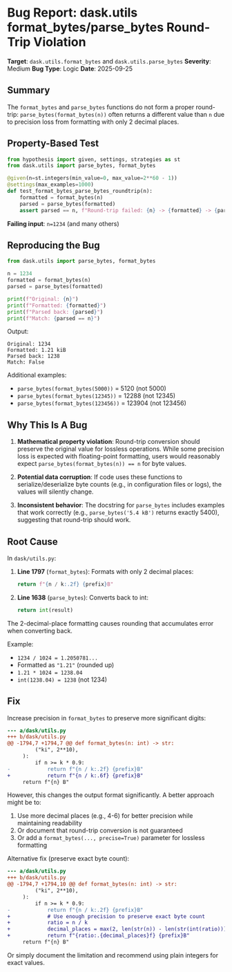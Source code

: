 # Bug Report: dask.utils format_bytes/parse_bytes Round-Trip Violation

**Target**: `dask.utils.format_bytes` and `dask.utils.parse_bytes`
**Severity**: Medium
**Bug Type**: Logic
**Date**: 2025-09-25

## Summary

The `format_bytes` and `parse_bytes` functions do not form a proper round-trip: `parse_bytes(format_bytes(n))` often returns a different value than `n` due to precision loss from formatting with only 2 decimal places.

## Property-Based Test

```python
from hypothesis import given, settings, strategies as st
from dask.utils import parse_bytes, format_bytes

@given(n=st.integers(min_value=0, max_value=2**60 - 1))
@settings(max_examples=1000)
def test_format_bytes_parse_bytes_roundtrip(n):
    formatted = format_bytes(n)
    parsed = parse_bytes(formatted)
    assert parsed == n, f"Round-trip failed: {n} -> {formatted} -> {parsed}"
```

**Failing input**: `n=1234` (and many others)

## Reproducing the Bug

```python
from dask.utils import parse_bytes, format_bytes

n = 1234
formatted = format_bytes(n)
parsed = parse_bytes(formatted)

print(f"Original: {n}")
print(f"Formatted: {formatted}")
print(f"Parsed back: {parsed}")
print(f"Match: {parsed == n}")
```

Output:
```
Original: 1234
Formatted: 1.21 kiB
Parsed back: 1238
Match: False
```

Additional examples:
- `parse_bytes(format_bytes(5000))` = 5120 (not 5000)
- `parse_bytes(format_bytes(12345))` = 12288 (not 12345)
- `parse_bytes(format_bytes(123456))` = 123904 (not 123456)

## Why This Is A Bug

1. **Mathematical property violation**: Round-trip conversion should preserve the original value for lossless operations. While some precision loss is expected with floating-point formatting, users would reasonably expect `parse_bytes(format_bytes(n)) == n` for byte values.

2. **Potential data corruption**: If code uses these functions to serialize/deserialize byte counts (e.g., in configuration files or logs), the values will silently change.

3. **Inconsistent behavior**: The docstring for `parse_bytes` includes examples that work correctly (e.g., `parse_bytes('5.4 kB')` returns exactly 5400), suggesting that round-trip should work.

## Root Cause

In `dask/utils.py`:

1. **Line 1797** (`format_bytes`): Formats with only 2 decimal places:
   ```python
   return f"{n / k:.2f} {prefix}B"
   ```

2. **Line 1638** (`parse_bytes`): Converts back to int:
   ```python
   return int(result)
   ```

The 2-decimal-place formatting causes rounding that accumulates error when converting back.

Example:
- `1234 / 1024 = 1.2050781...`
- Formatted as `"1.21"` (rounded up)
- `1.21 * 1024 = 1238.04`
- `int(1238.04) = 1238` (not 1234)

## Fix

Increase precision in `format_bytes` to preserve more significant digits:

```diff
--- a/dask/utils.py
+++ b/dask/utils.py
@@ -1794,7 +1794,7 @@ def format_bytes(n: int) -> str:
         ("ki", 2**10),
     ):
         if n >= k * 0.9:
-            return f"{n / k:.2f} {prefix}B"
+            return f"{n / k:.6f} {prefix}B"
     return f"{n} B"
```

However, this changes the output format significantly. A better approach might be to:

1. Use more decimal places (e.g., 4-6) for better precision while maintaining readability
2. Or document that round-trip conversion is not guaranteed
3. Or add a `format_bytes(..., precise=True)` parameter for lossless formatting

Alternative fix (preserve exact byte count):

```diff
--- a/dask/utils.py
+++ b/dask/utils.py
@@ -1794,7 +1794,10 @@ def format_bytes(n: int) -> str:
         ("ki", 2**10),
     ):
         if n >= k * 0.9:
-            return f"{n / k:.2f} {prefix}B"
+            # Use enough precision to preserve exact byte count
+            ratio = n / k
+            decimal_places = max(2, len(str(n)) - len(str(int(ratio))))
+            return f"{ratio:.{decimal_places}f} {prefix}B"
     return f"{n} B"
```

Or simply document the limitation and recommend using plain integers for exact values.